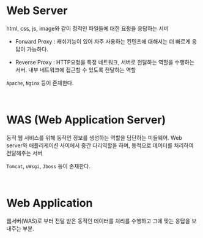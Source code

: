# Web Server

html, css, js, image와 같이 정적인 파일들에 대한 요청을 응답하는 서버

- Forward Proxy : 캐쉬기능이 있어 자주 사용하는 컨텐츠에 대해서는 더 빠르게 응답이 가능하다.

- Reverse Proxy : HTTP요청을 특정 네트워크, 서버로 전달하는 역할을 수행하는 서버. 내부 네트워크에 접근할 수 있도록 전달하는 역할

`Apache`, `Nginx` 등이 존재한다.

<br>

# WAS (Web Application Server)

동적 웹 서비스를 위해 동적인 정보를 생성하는 역할을 담단하는 미들웨어.
Web server와 애플리케이션 사이에서 중간 다리역할을 하며, 동적으로 데이터를 처리하여 전달해주는 서버

`Tomcat`, `uWsgi`, `Jboss` 등이 존재한다.

<br>

# Web Application

웹서버(WAS)로 부터 전달 받은 동적인 데이터를 처리를 수행하고 그에 맞는 응답을 보내주는 부분.
